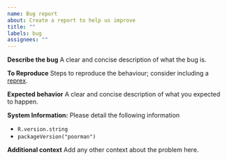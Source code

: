 ```yaml
---
name: Bug report
about: Create a report to help us improve
title: ""
labels: bug
assignees: ""
---
```


**Describe the bug**
A clear and concise description of what the bug is.

**To Reproduce**
Steps to reproduce the behaviour; consider including a [reprex](https://github.com/tidyverse/reprex).

**Expected behavior**
A clear and concise description of what you expected to happen.

**System Information:**
Please detail the following information
- `R.version.string`
- `packageVersion("poorman")`

**Additional context**
Add any other context about the problem here.
